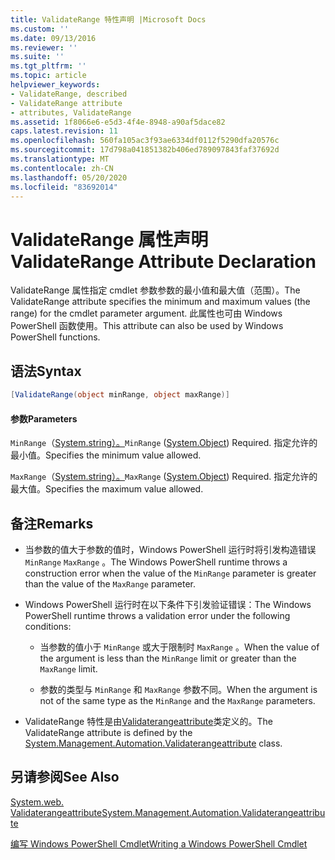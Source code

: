 ```yaml
---
title: ValidateRange 特性声明 |Microsoft Docs
ms.custom: ''
ms.date: 09/13/2016
ms.reviewer: ''
ms.suite: ''
ms.tgt_pltfrm: ''
ms.topic: article
helpviewer_keywords:
- ValidateRange, described
- ValidateRange attribute
- attributes, ValidateRange
ms.assetid: 1f8066e6-e5d3-4f4e-8948-a90af5dace82
caps.latest.revision: 11
ms.openlocfilehash: 560fa105ac3f93ae6334df0112f5290dfa20576c
ms.sourcegitcommit: 17d798a041851382b406ed789097843faf37692d
ms.translationtype: MT
ms.contentlocale: zh-CN
ms.lasthandoff: 05/20/2020
ms.locfileid: "83692014"
---
```

# <a name="validaterange-attribute-declaration"></a><span data-ttu-id="d42c5-102">ValidateRange 属性声明</span><span class="sxs-lookup"><span data-stu-id="d42c5-102">ValidateRange Attribute Declaration</span></span>

<span data-ttu-id="d42c5-103">ValidateRange 属性指定 cmdlet 参数参数的最小值和最大值（范围）。</span><span class="sxs-lookup"><span data-stu-id="d42c5-103">The ValidateRange attribute specifies the minimum and maximum values (the range) for the cmdlet parameter argument.</span></span> <span data-ttu-id="d42c5-104">此属性也可由 Windows PowerShell 函数使用。</span><span class="sxs-lookup"><span data-stu-id="d42c5-104">This attribute can also be used by Windows PowerShell functions.</span></span>

## <a name="syntax"></a><span data-ttu-id="d42c5-105">语法</span><span class="sxs-lookup"><span data-stu-id="d42c5-105">Syntax</span></span>

```csharp
[ValidateRange(object minRange, object maxRange)]
```

#### <a name="parameters"></a><span data-ttu-id="d42c5-106">参数</span><span class="sxs-lookup"><span data-stu-id="d42c5-106">Parameters</span></span>

<span data-ttu-id="d42c5-107">`MinRange`（[System.string）。](/dotnet/api/system.object)</span><span class="sxs-lookup"><span data-stu-id="d42c5-107">`MinRange` ([System.Object](/dotnet/api/system.object)) Required.</span></span> <span data-ttu-id="d42c5-108">指定允许的最小值。</span><span class="sxs-lookup"><span data-stu-id="d42c5-108">Specifies the minimum value allowed.</span></span>

<span data-ttu-id="d42c5-109">`MaxRange`（[System.string）。](/dotnet/api/system.object)</span><span class="sxs-lookup"><span data-stu-id="d42c5-109">`MaxRange` ([System.Object](/dotnet/api/system.object)) Required.</span></span> <span data-ttu-id="d42c5-110">指定允许的最大值。</span><span class="sxs-lookup"><span data-stu-id="d42c5-110">Specifies the maximum value allowed.</span></span>

## <a name="remarks"></a><span data-ttu-id="d42c5-111">备注</span><span class="sxs-lookup"><span data-stu-id="d42c5-111">Remarks</span></span>

- <span data-ttu-id="d42c5-112">当参数的值大于参数的值时，Windows PowerShell 运行时将引发构造错误 `MinRange` `MaxRange` 。</span><span class="sxs-lookup"><span data-stu-id="d42c5-112">The Windows PowerShell runtime throws a construction error when the value of the `MinRange` parameter is greater than the value of the `MaxRange` parameter.</span></span>

- <span data-ttu-id="d42c5-113">Windows PowerShell 运行时在以下条件下引发验证错误：</span><span class="sxs-lookup"><span data-stu-id="d42c5-113">The Windows PowerShell runtime throws a validation error under the following conditions:</span></span>

  - <span data-ttu-id="d42c5-114">当参数的值小于 `MinRange` 或大于限制时 `MaxRange` 。</span><span class="sxs-lookup"><span data-stu-id="d42c5-114">When the value of the argument is less than the `MinRange` limit or greater than the `MaxRange` limit.</span></span>

  - <span data-ttu-id="d42c5-115">参数的类型与 `MinRange` 和 `MaxRange` 参数不同。</span><span class="sxs-lookup"><span data-stu-id="d42c5-115">When the argument is not of the same type as the `MinRange` and the `MaxRange` parameters.</span></span>

- <span data-ttu-id="d42c5-116">ValidateRange 特性是由[Validaterangeattribute](/dotnet/api/System.Management.Automation.ValidateRangeAttribute)类定义的。</span><span class="sxs-lookup"><span data-stu-id="d42c5-116">The ValidateRange attribute is defined by the [System.Management.Automation.Validaterangeattribute](/dotnet/api/System.Management.Automation.ValidateRangeAttribute) class.</span></span>

## <a name="see-also"></a><span data-ttu-id="d42c5-117">另请参阅</span><span class="sxs-lookup"><span data-stu-id="d42c5-117">See Also</span></span>

[<span data-ttu-id="d42c5-118">System.web. Validaterangeattribute</span><span class="sxs-lookup"><span data-stu-id="d42c5-118">System.Management.Automation.Validaterangeattribute</span></span>](/dotnet/api/System.Management.Automation.ValidateRangeAttribute)

[<span data-ttu-id="d42c5-119">编写 Windows PowerShell Cmdlet</span><span class="sxs-lookup"><span data-stu-id="d42c5-119">Writing a Windows PowerShell Cmdlet</span></span>](./writing-a-windows-powershell-cmdlet.md)
